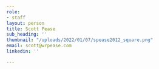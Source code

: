 ```yaml
---
role:
- staff
layout: person
title: Scott Pease
sub_heading: ''
thumbnail: "/uploads/2022/01/07/spease2012_square.png"
email: scott@wrpease.com
linkedin: ''

---
```

